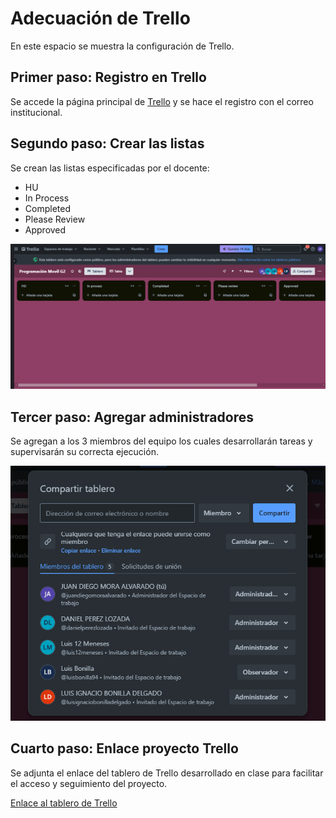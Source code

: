 # Adecuación de Trello

En este espacio se muestra la configuración de Trello.

## Primer paso: Registro en Trello

Se accede la página principal de [Trello](https://trello.com/es) y se hace el registro con el correo institucional.

## Segundo paso: Crear las listas

Se crean las listas especificadas por el docente:
- HU
- In Process
- Completed
- Please Review
- Approved

![alt text](../03-week/Images/Trello1.png)

## Tercer paso: Agregar administradores

Se agregan a los 3 miembros del equipo los cuales desarrollarán tareas y supervisarán su correcta ejecución.

![alt text](../03-week/Images/Trello2.png)

## Cuarto paso: Enlace proyecto Trello

Se adjunta el enlace del tablero de Trello desarrollado en clase para facilitar el acceso y seguimiento del proyecto.

[Enlace al tablero de Trello](https://trello.com/invite/b/67b497c3e104dd0d5fa913e9/ATTI44ae05dabee0197ae9d2237c44c2001e4FB1006F/programacion-movil-g2)